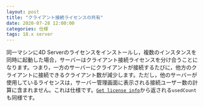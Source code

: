 ```yaml
---
layout: post
title: "クライアント接続ライセンスの共有"
date: 2020-07-28 12:00:00
categories: 仕様
tags: 18.x server
---
```


同一マシンに4D Serverのライセンスをインストールし，複数のインスタンスを同時に起動した場合，サーバーはクライアント接続ライセンスを分け合うことになります。つまり，一方のサーバーにクライアントが接続するたびに，他方のクライアントに接続できるクライアント数が減少します。ただし，他のサーバーが使用しているライセンスは，サーバー管理画面に表示される接続ユーザー数の計算に含まれません。これは仕様です。[``Get license info``](https://doc.4d.com/4Dv17/4D/17.4/Get-license-info.301-4882821.ja.html)から返される``usedCount``も同様です。
